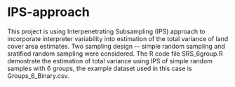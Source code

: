 # IPS-approach

This project is using Interpenetrating Subsampling (IPS) approach to incorporate interpreter variability into estimation of the total variance of land cover area estimates. Two sampling design -- simple random sampling and sratified random sampling were considered. 
The R code file SRS_6group.R demostrate the estimation of total variance using IPS of simple random samples with 6 groups, the example dataset used in this case is Groups_6_Binary.csv. 
